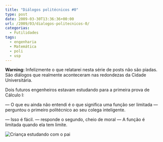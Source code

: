 ```yaml
---
title: "Diálogos politécnicos #0"
type: post
date: 2009-03-30T13:36:36+00:00
url: /2009/03/dialogos-politecnicos-0/
categorias:
  - Futilidades
tags:
  - engenharia
  - Matemática
  - poli
  - usp
---
```


**Warning:** Infelizmente o que relatarei nesta série de posts não são piadas. São diálogos que realmente aconteceram nas redondezas da Cidade Universitária.

Dois futuros engenheiros estavam estudando para a primeira prova de Cálculo I:

— O que eu ainda não entendi é o que significa uma função ser limitada — perguntou o primeiro politécnico ao seu colega inteligente.

— Isso é fácil. — responde o segundo, cheio de moral — A função é limitada quando ela tem limite.

![Criança estudando com o pai](https://farm4.static.flickr.com/3427/3393259139_c621008ec1.jpg)
